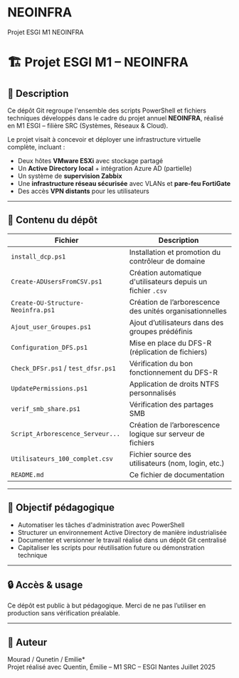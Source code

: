 # NEOINFRA
Projet ESGI M1 NEOINFRA
# 🏗️ Projet ESGI M1 – NEOINFRA

## 📌 Description

Ce dépôt Git regroupe l'ensemble des scripts PowerShell et fichiers techniques développés dans le cadre du projet annuel **NEOINFRA**, réalisé en M1 ESGI – filière SRC (Systèmes, Réseaux & Cloud).

Le projet visait à concevoir et déployer une infrastructure virtuelle complète, incluant :
- Deux hôtes **VMware ESXi** avec stockage partagé
- Un **Active Directory local** + intégration Azure AD (partielle)
- Un système de **supervision Zabbix**
- Une **infrastructure réseau sécurisée** avec VLANs et **pare-feu FortiGate**
- Des accès **VPN distants** pour les utilisateurs

---

## 📂 Contenu du dépôt

| Fichier                             | Description                                                            |
|------------------------------------|------------------------------------------------------------------------|
| `install_dcp.ps1`                  | Installation et promotion du contrôleur de domaine                     |
| `Create-ADUsersFromCSV.ps1`        | Création automatique d'utilisateurs depuis un fichier `.csv`           |
| `Create-OU-Structure-Neoinfra.ps1` | Création de l’arborescence des unités organisationnelles               |
| `Ajout_user_Groupes.ps1`           | Ajout d’utilisateurs dans des groupes prédéfinis                       |
| `Configuration_DFS.ps1`            | Mise en place du DFS-R (réplication de fichiers)                       |
| `Check_DFSr.ps1` / `test_dfsr.ps1` | Vérification du bon fonctionnement du DFS-R                            |
| `UpdatePermissions.ps1`           | Application de droits NTFS personnalisés                               |
| `verif_smb_share.ps1`              | Vérification des partages SMB                                          |
| `Script_Arborescence_Serveur...`   | Création de l’arborescence logique sur serveur de fichiers             |
| `Utilisateurs_100_complet.csv`     | Fichier source des utilisateurs (nom, login, etc.)                     |
| `README.md`                        | Ce fichier de documentation                                            |

---

## 🧪 Objectif pédagogique

- Automatiser les tâches d'administration avec PowerShell
- Structurer un environnement Active Directory de manière industrialisée
- Documenter et versionner le travail réalisé dans un dépôt Git centralisé
- Capitaliser les scripts pour réutilisation future ou démonstration technique

---

## 🔒 Accès & usage

Ce dépôt est public à but pédagogique. Merci de ne pas l’utiliser en production sans vérification préalable.

---

## 👤 Auteur

Mourad / Qunetin / Emilie*  
Projet réalisé avec Quentin, Émilie – M1 SRC – ESGI Nantes 
Juillet 2025
